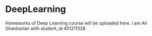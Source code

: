 # DeepLearning
Homeworks of Deep Learning course will be uploaded here.
i am Ali Ghanbarian with student_id:401211328
